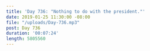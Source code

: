 ```yaml
---
title: 'Day 736: "Nothing to do with the president."'
date: 2019-01-25 11:30:00 -08:00
file: "/uploads/Day-736.mp3"
post: Day 736
duration: '00:07:24'
length: 5805560
---
```



